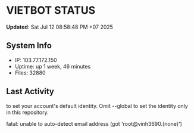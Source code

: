 # VIETBOT STATUS
**Updated**: Sat Jul 12 08:58:48 PM +07 2025

## System Info
- IP: 103.77.172.150
- Uptime: up 1 week, 46 minutes
- Files: 32880

## Last Activity

to set your account's default identity.
Omit --global to set the identity only in this repository.

fatal: unable to auto-detect email address (got 'root@vinh3690.(none)')
